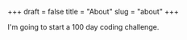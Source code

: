 +++
draft = false
title = "About"
slug = "about"
+++

I'm going to start a 100 day coding challenge.
